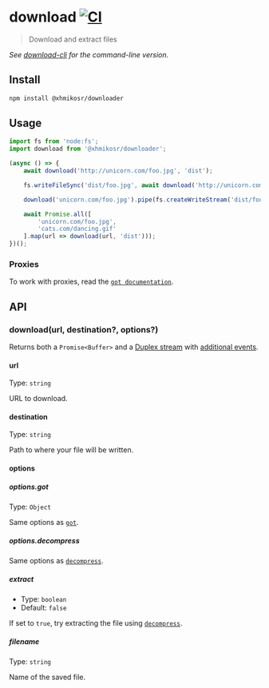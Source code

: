 # download [![CI](https://github.com/XhmikosR/download/actions/workflows/ci.yml/badge.svg?branch=master)](https://github.com/XhmikosR/download/actions/workflows/ci.yml)

> Download and extract files

*See [download-cli](https://github.com/kevva/download-cli) for the command-line version.*


## Install

```sh
npm install @xhmikosr/downloader
```


## Usage

```js
import fs from 'node:fs';
import download from '@xhmikosr/downloader';

(async () => {
	await download('http://unicorn.com/foo.jpg', 'dist');

	fs.writeFileSync('dist/foo.jpg', await download('http://unicorn.com/foo.jpg'));

	download('unicorn.com/foo.jpg').pipe(fs.createWriteStream('dist/foo.jpg'));

	await Promise.all([
		'unicorn.com/foo.jpg',
		'cats.com/dancing.gif'
	].map(url => download(url, 'dist')));
})();
```

### Proxies

To work with proxies, read the [`got documentation`](https://github.com/sindresorhus/got#proxies).


## API

### download(url, destination?, options?)

Returns both a `Promise<Buffer>` and a [Duplex stream](https://nodejs.org/api/stream.html#stream_class_stream_duplex) with [additional events](https://github.com/sindresorhus/got#streams-1).

#### url

Type: `string`

URL to download.

#### destination

Type: `string`

Path to where your file will be written.

#### options

##### options.got

Type: `Object`

Same options as [`got`](https://github.com/sindresorhus/got#options).

##### options.decompress

Same options as [`decompress`](https://github.com/XhmikosR/decompress#options).

##### extract

* Type: `boolean`
* Default: `false`

If set to `true`, try extracting the file using [`decompress`](https://github.com/XhmikosR/decompress).

##### filename

Type: `string`

Name of the saved file.
